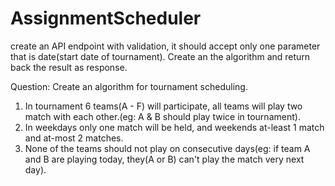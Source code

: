 # AssignmentScheduler



create an API endpoint with validation, it should accept only one parameter that is date(start date of tournament).
Create an the algorithm and return back the result as response.

Question:
Create an algorithm for tournament scheduling.

1. In tournament 6 teams(A - F) will participate, all teams will play two match with each other.(eg: A & B should play twice in tournament).
2. In weekdays only one match will be held, and weekends at-least 1 match and at-most 2 matches.
3. None of the teams should not play on consecutive days(eg: if team A and B are playing today, they(A or B) can't play the match very next day).